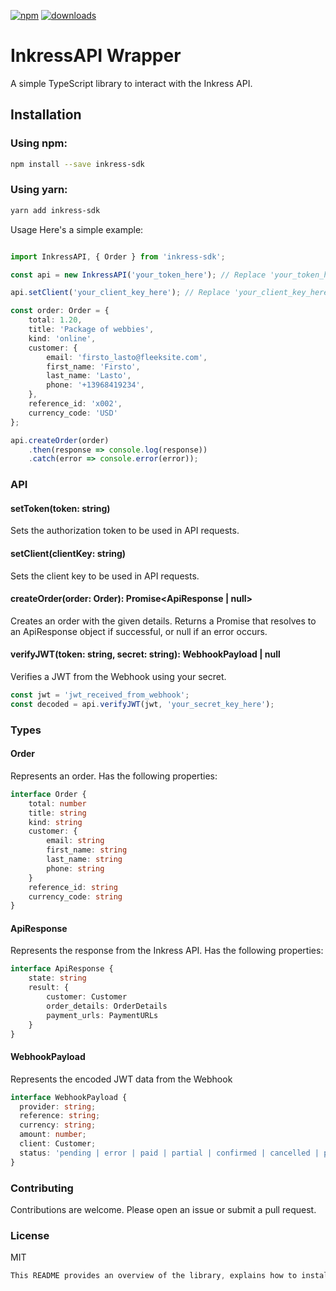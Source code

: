 
[![npm](https://img.shields.io/npm/v/inkress-sdk.svg?maxAge=2592000)](https://www.npmjs.com/package/inkress-sdk)
[![downloads](https://img.shields.io/npm/dt/inkress-sdk.svg?maxAge=2592000)](https://www.npmjs.com/package/inkress-sdk)

# InkressAPI Wrapper

A simple TypeScript library to interact with the Inkress API.

## Installation

### Using npm:

```bash
npm install --save inkress-sdk
```

### Using yarn:

```bash
yarn add inkress-sdk
```

Usage
Here's a simple example:
```typescript

import InkressAPI, { Order } from 'inkress-sdk';

const api = new InkressAPI('your_token_here'); // Replace 'your_token_here' with your actual token

api.setClient('your_client_key_here'); // Replace 'your_client_key_here' with your actual client_key

const order: Order = {
    total: 1.20,
    title: 'Package of webbies',
    kind: 'online',
    customer: {
        email: 'firsto_lasto@fleeksite.com',
        first_name: 'Firsto',
        last_name: 'Lasto',
        phone: '+13968419234',
    },
    reference_id: 'x002',
    currency_code: 'USD'
};

api.createOrder(order)
    .then(response => console.log(response))
    .catch(error => console.error(error));
```

### API
#### setToken(token: string)
Sets the authorization token to be used in API requests.

#### setClient(clientKey: string)
Sets the client key to be used in API requests.

#### createOrder(order: Order): Promise<ApiResponse | null>
Creates an order with the given details. Returns a Promise that resolves to an ApiResponse object if successful, or null if an error occurs.

#### verifyJWT(token: string, secret: string): WebhookPayload | null
Verifies a JWT from the Webhook using your secret.
```js
const jwt = 'jwt_received_from_webhook';
const decoded = api.verifyJWT(jwt, 'your_secret_key_here');
```

### Types

#### Order
Represents an order. Has the following properties:
```typescript
interface Order {
    total: number
    title: string
    kind: string
    customer: {
        email: string
        first_name: string
        last_name: string
        phone: string
    }
    reference_id: string
    currency_code: string
}
```

#### ApiResponse
Represents the response from the Inkress API. Has the following properties:
```typescript
interface ApiResponse {
    state: string
    result: {
        customer: Customer
        order_details: OrderDetails
        payment_urls: PaymentURLs
    }
}
```

#### WebhookPayload
Represents the encoded JWT data from the Webhook
```typescript
interface WebhookPayload {
  provider: string;
  reference: string;
  currency: string;
  amount: number;
  client: Customer;
  status: 'pending | error | paid | partial | confirmed | cancelled | prepared | shipped | delivered | completed | returned | refunded';
}
```

### Contributing
Contributions are welcome. Please open an issue or submit a pull request.

### License
MIT

```csharp
This README provides an overview of the library, explains how to install it, provides an example usage, documents the API and the types used, and invites contributions. You can add, remove, or modify sections based on the specific needs of your project.
```
